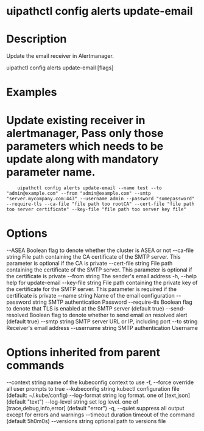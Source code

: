 ﻿# uipathctl config alerts update-email

# Description

Update the email receiver in Alertmanager.

uipathctl config alerts update-email [flags]

# Examples

# Update existing receiver in alertmanager, Pass only those parameters which needs to be update along with mandatory parameter name.
        uipathctl config alerts update-email --name test --to "admin@example.com" --from "admin@example.com" --smtp "server.mycompany.com:443" --username admin --password "somepassword" --require-tls --ca-file "file path too rootCA" --cert-file "file path too server certificate" --key-file "file path too server key file"

# Options

--ASEA               Boolean flag to denote whether the cluster is ASEA or not
      --ca-file string     File path containing the CA certificate of the SMTP server. This parameter is optional if the CA is private
      --cert-file string   File path containing the certificate of the SMTP server. This parameter is optional if the certificate is private
      --from string        The sender's email address
  -h, --help               help for update-email
      --key-file string    File path containing the private key of the certificate for the SMTP server. This parameter is required if the certificate is private
      --name string        Name of the email configuration
      --password string    SMTP authentication Password
      --require-tls        Boolean flag to denote that TLS is enabled at the SMTP server (default true)
      --send-resolved      Boolean flag to denote whether to send email on resolved alert (default true)
      --smtp string        SMTP server URL or IP, including port
      --to string          Receiver's email address
      --username string    SMTP authentication Username

# Options inherited from parent commands

--context string      name of the kubeconfig context to use
  -f, --force               override all user prompts to true
      --kubeconfig string   kubectl configuration file (default: ~/.kube/config)
      --log-format string   log format. one of [text,json] (default "text")
      --log-level string    set log level. one of [trace,debug,info,error] (default "error")
  -q, --quiet               suppress all output except for errors and warnings
      --timeout duration    timeout of the command (default 5h0m0s)
      --versions string     optional path to versions file

